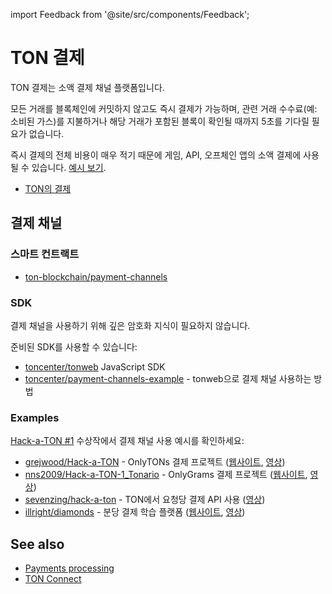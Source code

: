 import Feedback from '@site/src/components/Feedback';

# TON 결제

TON 결제는 소액 결제 채널 플랫폼입니다.

모든 거래를 블록체인에 커밋하지 않고도 즉시 결제가 가능하며, 관련 거래 수수료(예: 소비된 가스)를 지불하거나 해당 거래가 포함된 블록이 확인될 때까지 5초를 기다릴 필요가 없습니다.

즉시 결제의 전체 비용이 매우 적기 때문에 게임, API, 오프체인 앱의 소액 결제에 사용될 수 있습니다. [예시 보기](/v3/documentation/dapps/defi/ton-payments#examples).

- [TON의 결제](https://blog.ton.org/ton-payments)

## 결제 채널

### 스마트 컨트랙트

- [ton-blockchain/payment-channels](https://github.com/ton-blockchain/payment-channels)

### SDK

결제 채널을 사용하기 위해 깊은 암호화 지식이 필요하지 않습니다.

준비된 SDK를 사용할 수 있습니다:

- [toncenter/tonweb](https://github.com/toncenter/tonweb) JavaScript SDK
- [toncenter/payment-channels-example](https://github.com/toncenter/payment-channels-example) - tonweb으로 결제 채널 사용하는 방법

### Examples

[Hack-a-TON #1](https://ton.org/hack-a-ton-1) 수상작에서 결제 채널 사용 예시를 확인하세요:

- [grejwood/Hack-a-TON](https://github.com/Grejwood/Hack-a-TON) - OnlyTONs 결제 프로젝트 ([웹사이트](https://main.d3puvu1kvbh8ti.amplifyapp.com/), [영상](https://www.youtube.com/watch?v=38JpX1vRNTk))
- [nns2009/Hack-a-TON-1_Tonario](https://github.com/nns2009/Hack-a-TON-1_Tonario) - OnlyGrams 결제 프로젝트 ([웹사이트](https://onlygrams.io/), [영상](https://www.youtube.com/watch?v=gm5-FPWn1XM))
- [sevenzing/hack-a-ton](https://github.com/sevenzing/hack-a-ton) - TON에서 요청당 결제 API 사용 ([영상](https://www.youtube.com/watch?v=7lAnbyJdpOA&feature=youtu.be))
- [illright/diamonds](https://github.com/illright/diamonds) - 분당 결제 학습 플랫폼 ([웹사이트](https://diamonds-ton.vercel.app/), [영상](https://www.youtube.com/watch?v=g9wmdOjAv1s))

## See also

- [Payments processing](/v3/guidelines/dapps/asset-processing/payments-processing)
- [TON Connect](/v3/guidelines/ton-connect/overview)

<Feedback />

